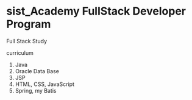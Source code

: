 # sist_Academy FullStack Developer Program

Full Stack Study

curriculum

1. Java
2. Oracle Data Base
3. JSP
4. HTML, CSS, JavaScript
5. Spring, my Batis
